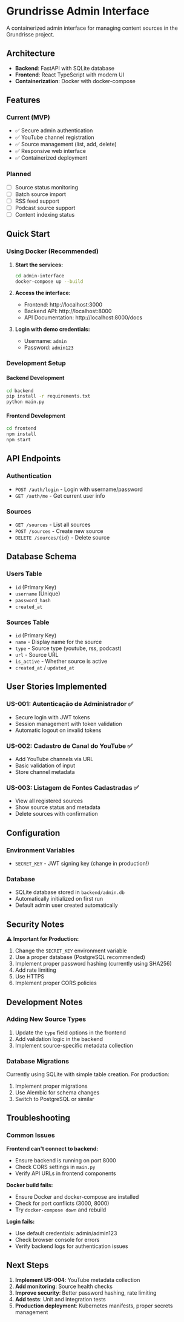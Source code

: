 # Grundrisse Admin Interface

A containerized admin interface for managing content sources in the Grundrisse project.

## Architecture

- **Backend**: FastAPI with SQLite database
- **Frontend**: React TypeScript with modern UI
- **Containerization**: Docker with docker-compose

## Features

### Current (MVP)
- ✅ Secure admin authentication
- ✅ YouTube channel registration
- ✅ Source management (list, add, delete)
- ✅ Responsive web interface
- ✅ Containerized deployment

### Planned
- [ ] Source status monitoring
- [ ] Batch source import
- [ ] RSS feed support
- [ ] Podcast source support
- [ ] Content indexing status

## Quick Start

### Using Docker (Recommended)

1. **Start the services:**
   ```bash
   cd admin-interface
   docker-compose up --build
   ```

2. **Access the interface:**
   - Frontend: http://localhost:3000
   - Backend API: http://localhost:8000
   - API Documentation: http://localhost:8000/docs

3. **Login with demo credentials:**
   - Username: `admin`
   - Password: `admin123`

### Development Setup

#### Backend Development
```bash
cd backend
pip install -r requirements.txt
python main.py
```

#### Frontend Development
```bash
cd frontend
npm install
npm start
```

## API Endpoints

### Authentication
- `POST /auth/login` - Login with username/password
- `GET /auth/me` - Get current user info

### Sources
- `GET /sources` - List all sources
- `POST /sources` - Create new source
- `DELETE /sources/{id}` - Delete source

## Database Schema

### Users Table
- `id` (Primary Key)
- `username` (Unique)
- `password_hash`
- `created_at`

### Sources Table
- `id` (Primary Key)
- `name` - Display name for the source
- `type` - Source type (youtube, rss, podcast)
- `url` - Source URL
- `is_active` - Whether source is active
- `created_at` / `updated_at`

## User Stories Implemented

### US-001: Autenticação de Administrador ✅
- Secure login with JWT tokens
- Session management with token validation
- Automatic logout on invalid tokens

### US-002: Cadastro de Canal do YouTube ✅
- Add YouTube channels via URL
- Basic validation of input
- Store channel metadata

### US-003: Listagem de Fontes Cadastradas ✅
- View all registered sources
- Show source status and metadata
- Delete sources with confirmation

## Configuration

### Environment Variables
- `SECRET_KEY` - JWT signing key (change in production!)

### Database
- SQLite database stored in `backend/admin.db`
- Automatically initialized on first run
- Default admin user created automatically

## Security Notes

⚠️ **Important for Production:**
1. Change the `SECRET_KEY` environment variable
2. Use a proper database (PostgreSQL recommended)
3. Implement proper password hashing (currently using SHA256)
4. Add rate limiting
5. Use HTTPS
6. Implement proper CORS policies

## Development Notes

### Adding New Source Types
1. Update the `type` field options in the frontend
2. Add validation logic in the backend
3. Implement source-specific metadata collection

### Database Migrations
Currently using SQLite with simple table creation. For production:
1. Implement proper migrations
2. Use Alembic for schema changes
3. Switch to PostgreSQL or similar

## Troubleshooting

### Common Issues

**Frontend can't connect to backend:**
- Ensure backend is running on port 8000
- Check CORS settings in `main.py`
- Verify API URLs in frontend components

**Docker build fails:**
- Ensure Docker and docker-compose are installed
- Check for port conflicts (3000, 8000)
- Try `docker-compose down` and rebuild

**Login fails:**
- Use default credentials: admin/admin123
- Check browser console for errors
- Verify backend logs for authentication issues

## Next Steps

1. **Implement US-004**: YouTube metadata collection
2. **Add monitoring**: Source health checks
3. **Improve security**: Better password hashing, rate limiting
4. **Add tests**: Unit and integration tests
5. **Production deployment**: Kubernetes manifests, proper secrets management